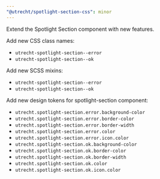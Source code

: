 ```yaml
---
"@utrecht/spotlight-section-css": minor
---
```


Extend the Spotlight Section component with new features.

Add new CSS class names:

- `utrecht-spotlight-section--error`
- `utrecht-spotlight-section--ok`

Add new SCSS mixins:

- `utrecht-spotlight-section--error`
- `utrecht-spotlight-section--ok`

Add new design tokens for spotlight-section component:

- `utrecht.spotlight-section.error.background-color`
- `utrecht.spotlight-section.error.border-color`
- `utrecht.spotlight-section.error.border-width`
- `utrecht.spotlight-section.error.color`
- `utrecht.spotlight-section.error.icon.color`
- `utrecht.spotlight-section.ok.background-color`
- `utrecht.spotlight-section.ok.border-color`
- `utrecht.spotlight-section.ok.border-width`
- `utrecht.spotlight-section.ok.color`
- `utrecht.spotlight-section.ok.icon.color`
